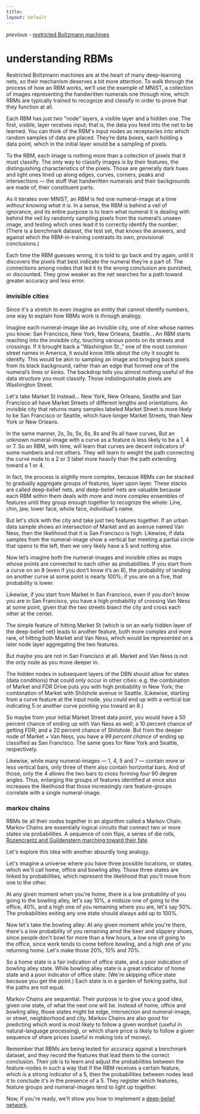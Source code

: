 ```yaml
---
title: 
layout: default
---
```


*previous* - [restricted Boltzmann machines](../restrictedboltzmannmachine.html)
# understanding RBMs

Restricted Boltzmann machines are at the heart of many deep-learning nets, so their mechanism deserves a bit more attention. 
To walk through the process of how an RBM works, we’ll use the example of MNIST, a collection of images representing the handwritten numerals one through nine, which RBMs are typically trained to recognize and classify in order to prove that they function at all.

Each RBM has just two "node" layers, a visible layer and a hidden one. The first, visible, layer receives input; that is, the data you feed into the net to be learned. You can think of the RBM's input nodes as receptacles into which random samples of data are placed. They’re data boxes, each holding a data point, which in the initial layer would be a sampling of pixels. 

To the RBM, each image is nothing more than a collection of pixels that it must classify. The only way to classify images is by their features, the distinguishing characteristics of the pixels. Those are generally dark hues and light ones lined up along edges, curves, corners, peaks and intersections — the stuff that handwritten numerals and their backgrounds are made of, their constituent parts.

As it iterates over MNIST, an RBM is fed one numeral-image at a time *without knowing what it is*. In a sense, the RBM is behind a veil of ignorance, and its entire purpose is to learn what numeral it is dealing with behind the veil by randomly sampling pixels from the numeral’s unseen image, and testing which ones lead it to correctly identify the number. (There is a benchmark dataset, the test set, that knows the answers, and against which the RBM-in-training contrasts its own, provisional conclusions.)

Each time the RBM guesses wrong, it is told to go back and try again, until it discovers the pixels that best indicate the numeral they’re a part of. The connections among nodes that led it to the wrong conclusion are punished, or discounted. They grow weaker as the net searches for a path toward greater accuracy and less error.

### invisible cities

Since it's a stretch to even imagine an entity that cannot identify numbers, one way to explain how RBMs work is through analogy.

Imagine each numeral-image like an invisible city, one of nine whose names you know: San Francisco, New York, New Orleans, Seattle… An RBM starts reaching into the invisible city, touching various points on its streets and crossings. If it brought back a “Washington St.,” one of the most common street names in America, it would know little about the city it sought to identify. This would be akin to sampling an image and bringing back pixels from its black background, rather than an edge that formed one of the numeral’s lines or kinks. The backdrop tells you almost nothing useful of the data structure you must classify. Those indistinguishable pixels are Washington Street.

Let's take Market St instead… New York, New Orleans, Seattle and San Francisco all have Market Streets of different lengths and orientations. An invisible city that returns many samples labeled Market Street is more likely to be San Francisco or Seattle, which have longer Market Streets, than New York or New Orleans.

In the same manner, 2s, 3s, 5s, 6s, 8s and 9s all have curves, But an unknown numeral-image with a curve as a feature is less likely to be a 1, 4 or 7. So an RBM, with time, will learn that curves are decent indicators of some numbers and not others. They will learn to weight the path connecting the curve node to a 2 or 3 label more heavily than the path extending toward a 1 or 4. 

In fact, the process is slightly more complex, because RBMs can be stacked to gradually aggregate groups of features, layer upon layer. These stacks are called deep-belief nets, and deep-belief nets are valuable because each RBM within them deals with more and more complex ensembles of features until they group enough together to recognize the whole: Line, chin, jaw, lower face, whole face, individual's name. 

But let's stick with the city and take just two features together. If an urban data sample shows an intersection of Market and an avenue named Van Ness, then the likelihood that it is San Francisco is high. Likewise, if data samples from the numeral-image show a vertical bar meeting a partial circle that opens to the left, then we very likely have a 5 and nothing else. 

Now let’s imagine both the numeral-images and invisible cities as maps whose points are connected to each other as probabilities. If you start from a curve on an 8 (even if you don’t know it’s an 8), the probability of landing on another curve at some point is nearly 100%; if you are on a five, that probability is lower. 

Likewise, if you start from Market in San Francisco, even if you don’t know you are in San Francisco, you have a high probability of crossing Van Ness at some point, given that the two streets bisect the city and cross each other at the center.

The simple feature of hitting Market St (which is on an early hidden layer of the deep-belief net) leads to another feature, both more complex and more rare, of hitting both Market and Van Ness, which would be represented on a later node layer aggregating the two features.

But maybe you are not in San Francisco at all. Market and Van Ness is not the only node as you move deeper in. 

The hidden nodes in subsequent layers of the DBN should allow for states (data conditions) that could only occur in other cities: e.g. the combination of Market and FDR Drive puts you with high probability in New York; the combination of Market with Shilshole avenue in Seattle. (Likewise, starting from a curve feature at the input node, you could end up with a vertical bar indicating 5 or another curve pointing you toward an 8.)

So maybe from your initial Market Street data point, you would have a 50 percent chance of ending up with Van Ness as well; a 10 percent chance of getting FDR; and a 20 percent chance of Shilshole. But from the deeper node of Market + Van Ness, you have a *99 percent chance* of ending up classified as San Francisco. The same goes for New York and Seattle, respectively. 

Likewise, while many numeral-images — 1, 4, 5 and 7 — contain more or less vertical bars, only three of them also contain horizontal bars. And of those, only the 4 allows the two bars to cross forming four 90 degree angles. Thus, enlarging the groups of features identified at once also increases the likelihood that those increasingly rare feature-groups correlate with a single numeral-image. 

### markov chains

RBMs tie all their nodes together in an algorithm called a Markov Chain. Markov Chains are essentially logical circuits that connect two or more states via probabilities. A sequence of coin flips, a series of die rolls, [Rozencrantz and Guildenstern marching toward their fate](https://en.wikipedia.org/wiki/Rosencrantz_and_Guildenstern_Are_Dead). 

Let's explore this idea with another absurdly long analogy. 

Let's imagine a universe where you have three possible locations, or states, which we'll call home, office and bowling alley. Those three states are linked by probabilities, which represent the likelihood that you'll move from one to the other. 

At any given moment when you're home, there is a low probability of you going to the bowling alley, let's say 10%, a midsize one of going to the office, 40%, and a high one of you remaining where you are, let's say 50%. The probabilities exiting any one state should always add up to 100%.

Now let's take the bowling alley: At any given moment while you're there, there's a low probability of you remaining amid the beer and slippery shoes, since people don't bowl for more than a few hours, a low one of going to the office, since work tends to come before bowling, and a high one of you returning home. Let's make those 20%, 10% and 70%. 

So a home state is a fair indication of office state, and a poor indication of bowling alley state. While bowling alley state is a great indicator of home state and a poor indicator of office state. (We're skipping office state because you get the point.) Each state is in a garden of forking paths, but the paths are not equal.

Markov Chains are sequential. Their purpose is to give you a good idea, given one state, of what the next one will be. Instead of home, office and bowling alley, those states might be edge, intersection and numeral-image, or street, neighborhood and city. Markov Chains are also good for predicting which word is most likely to follow a given wordset (useful in natural-language processing), or which share price is likely to follow a given sequence of share prices (useful in making lots of money).

Remember that RBMs are being tested for accuracy against a benchmark dataset, and they record the features that lead them to the correct conclusion. Their job is to learn and adjust the probabilities between the feature-nodes in such a way that if the RBM receives a certain feature, which is a strong indicator of a 5, then the probabilities between nodes lead it to conclude it's in the presence of a 5. They register which features, feature groups and numeral-images tend to light up together. 

Now, if you're ready, we'll show you how to implement a [deep-belief network](../deepbeliefnetwork.html).
